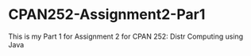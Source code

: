 # CPAN252-Assignment2-Par1
This is my Part 1 for Assignment 2 for CPAN 252: Distr Computing using Java

